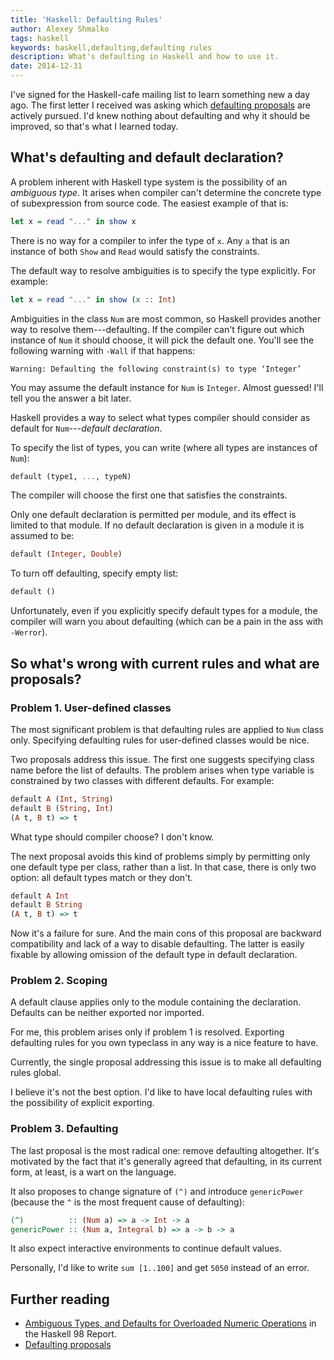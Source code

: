 ```yaml
---
title: 'Haskell: Defaulting Rules'
author: Alexey Shmalko
tags: haskell
keywords: haskell,defaulting,defaulting rules
description: What's defaulting in Haskell and how to use it.
date: 2014-12-31
---
```


I've signed for the Haskell-cafe mailing list to learn something new a day ago. The first letter I received was asking which [defaulting proposals](https://ghc.haskell.org/trac/haskell-prime/wiki/Defaulting) are actively pursued. I'd knew nothing about defaulting and why it should be improved, so that's what I learned today.

<!--more-->

## What's defaulting and default declaration?

A problem inherent with Haskell type system is the possibility of an _ambiguous type_. It arises when compiler can't determine the concrete type of subexpression from source code. The easiest example of that is:

```haskell
let x = read "..." in show x
```

There is no way for a compiler to infer the type of `x`. Any `a` that is an instance of both `Show` and `Read` would satisfy the constraints.

The default way to resolve ambiguities is to specify the type explicitly. For example:

```haskell
let x = read "..." in show (x :: Int)
```

Ambiguities in the class `Num` are most common, so Haskell provides another way to resolve them---defaulting. If the compiler can't figure out which instance of `Num` it should choose, it will pick the default one. You'll see the following warning with `-Wall` if that happens:

```
Warning: Defaulting the following constraint(s) to type ‘Integer’
```

You may assume the default instance for `Num` is `Integer`. Almost guessed! I'll tell you the answer a bit later.

Haskell provides a way to select what types compiler should consider as default for `Num`---_default declaration_.

To specify the list of types, you can write (where all types are instances of `Num`):

```haskell
default (type1, ..., typeN)
```

The compiler will choose the first one that satisfies the constraints.

Only one default declaration is permitted per module, and its effect is limited to that module. If no default declaration is given in a module it is assumed to be:

```haskell
default (Integer, Double)
```

To turn off defaulting, specify empty list:

```haskell
default ()
```

Unfortunately, even if you explicitly specify default types for a module, the compiler will warn you about defaulting (which can be a pain in the ass with `-Werror`).

## So what's wrong with current rules and what are proposals?

### Problem 1. User-defined classes

The most significant problem is that defaulting rules are applied to `Num` class only. Specifying defaulting rules for user-defined classes would be nice.

Two proposals address this issue. The first one suggests specifying class name before the list of defaults. The problem arises when type variable is constrained by two classes with different defaults. For example:

```haskell
default A (Int, String)
default B (String, Int)
(A t, B t) => t
```

What type should compiler choose? I don't know.

The next proposal avoids this kind of problems simply by permitting only one default type per class, rather than a list. In that case, there is only two option: all default types match or they don't.

```haskell
default A Int
default B String
(A t, B t) => t
```

Now it's a failure for sure. And the main cons of this proposal are backward compatibility and lack of a way to disable defaulting. The latter is easily fixable by allowing omission of the default type in default declaration.

### Problem 2. Scoping

A default clause applies only to the module containing the declaration. Defaults can be neither exported nor imported.

For me, this problem arises only if problem 1 is resolved. Exporting defaulting rules for you own typeclass in any way is a nice feature to have.

Currently, the single proposal addressing this issue is to make all defaulting rules global.

I believe it's not the best option. I'd like to have local defaulting rules with the possibility of explicit exporting.

### Problem 3. Defaulting

The last proposal is the most radical one: remove defaulting altogether. It's motivated by the fact that it's generally agreed that defaulting, in its current form, at least, is a wart on the language.

It also proposes to change signature of `(^)` and introduce `genericPower` (because the `^` is the most frequent cause of defaulting):

```haskell
(^)          :: (Num a) => a -> Int -> a
genericPower :: (Num a, Integral b) => a -> b -> a
```

It also expect interactive environments to continue default values.

Personally, I'd like to write `sum [1..100]` and get `5050` instead of an error.

## Further reading

- [Ambiguous Types, and Defaults for Overloaded Numeric Operations](https://www.haskell.org/onlinereport/decls.html#sect4.3.4) in the Haskell 98 Report.
- [Defaulting proposals](https://ghc.haskell.org/trac/haskell-prime/wiki/Defaulting)
